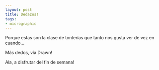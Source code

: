 ```yaml
---
layout: post
title: Dedazos!
tags:
- micrographic
---
```

Porque estas son la clase de tonterías que tanto nos gusta ver de vez en cuando…

Más dedos, vía Drawn!

Ala, a disfrutar del fin de semana!
